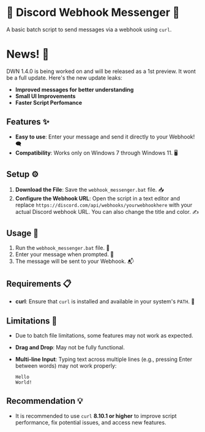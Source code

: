 # 🚀 Discord Webhook Messenger 🚀
A basic batch script to send messages via a webhook using `curl`.

# News! 📰
DWN 1.4.0 is being worked on and will be released as a 1st preview. It wont be a full update.
Here's the new update leaks:
- **Improved messages for better understanding**
- **Small UI Improvements**
- **Faster Script Perfomance**

## Features ✨

- **Easy to use**: Enter your message and send it directly to your Webhook! 🗨️
- **Compatibility**: Works only on Windows 7 through Windows 11. 🖥️

## Setup ⚙️

1. **Download the File**: Save the `webhook_messenger.bat` file. 📥
2. **Configure the Webhook URL**: Open the script in a text editor and replace `https://discord.com/api/webhooks/yourwebhookhere` with your actual Discord webhook URL. You can also change the title and color. ✍️

## Usage 🚀

1. Run the `webhook_messenger.bat` file. 🎯
2. Enter your message when prompted. 📝
3. The message will be sent to your Webhook. 📬

## Requirements 📋  

- **curl**: Ensure that `curl` is installed and available in your system's `PATH`. 🔧  

## Limitations 🚧  

- Due to batch file limitations, some features may not work as expected.  
- **Drag and Drop**: May not be fully functional.  
- **Multi-line Input**: Typing text across multiple lines (e.g., pressing Enter between words) may not work properly:  

  ```
  Hello  
  World!  
  ```

## Recommendation 💡  

- It is recommended to use `curl` **8.10.1 or higher** to improve script performance, fix potential issues, and access new features.  
